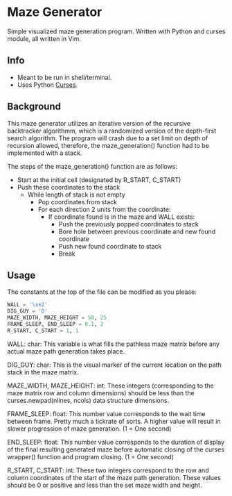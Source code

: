 # Maze Generator

Simple visualized maze generation program.
Written with Python and curses module, all written in Vim.

## Info

- Meant to be run in shell/terminal.
- Uses Python [Curses](https://docs.python.org/3/howto/curses.html).

## Background

This maze generator utilizes an iterative version of the recursive backtracker
algorithmm, which is a randomized version of the depth-first search algorithm.
The program will crash due to a set limit on depth of recursion allowed, therefore,
the maze_generation() function had to be implemented with a stack.

The steps of the maze_generation() function are as follows:
- Start at the initial cell (designated by R_START, C_START)
- Push these coordinates to the stack
  - While length of stack is not empty
      - Pop coordinates from stack
      - For each direction 2 units from the coordinate:
          - If coordinate found is in the maze and WALL exists:
              - Push the previously popped coordinates to stack
              - Bore hole between previous coordinate and new found coordinate
              - Push new found coordinate to stack
              - Break

## Usage

The constants at the top of the file can be modified as you please:

```python
WALL = '\xe2'
DIG_GUY = 'O'
MAZE_WIDTH, MAZE_HEIGHT = 50, 25
FRAME_SLEEP, END_SLEEP = 0.1, 2
R_START, C_START = 1, 1
```

WALL: char: This variable is what fills the pathless maze matrix before
            any actual maze path generation takes place.

DIG_GUY: char: This is the visual marker of the current location on the
            path stack in the maze matrix.

MAZE_WIDTH, MAZE_HEIGHT: int: These integers (corresponding to the maze
            matrix row and column dimensions) should be less than the
            curses.newpad(nlines, ncols) data structure dimensions.

FRAME_SLEEP: float: This number value corresponds to the wait time between
            frame. Pretty much a tickrate of sorts. A higher value
            will result in slower progression of maze generation.
            (1 = One second)      

END_SLEEP: float: This number value corresponds to the duration of display of
            the final resulting generated maze before automatic closing of
            the curses wrapper() function and program closing.
            (1 = One second)

R_START, C_START: int: These two integers correspond to the row and column
            coordinates of the start of the maze path generation. These
            values should be 0 or positive and less than the set maze width
            and height.

